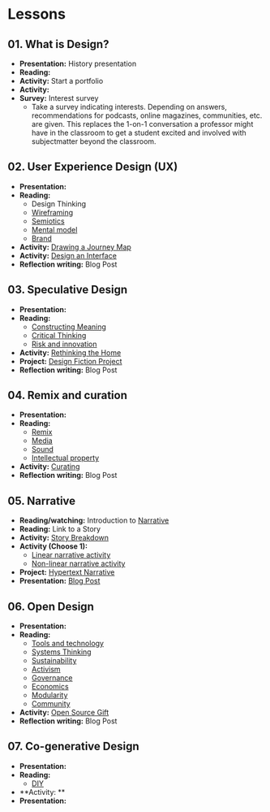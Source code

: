 # Lessons

## 01. What is Design?
- **Presentation:** History presentation
- **Reading:**
- **Activity:** Start a portfolio
- **Activity:** 
- **Survey:** Interest survey
  - Take a survey indicating interests. Depending on answers, recommendations for podcasts, online magazines, communities, etc. are given. This replaces the 1-on-1 conversation a professor might have in the classroom to get a student excited and involved with subjectmatter beyond the classroom.



## 02. User Experience Design (UX)
- **Presentation:**
- **Reading:**
  - Design Thinking
  - [Wireframing](../topics/wireframing.md)
  - [Semiotics](../topics/semiotics.md)
  - [Mental model](../topics/mental-model.md)
  - [Brand](../topics/brand.md)
- **Activity:** [Drawing a Journey Map](../practice/drawing-a-journey-map.md)
- **Activity:** [Design an Interface](../practice/design-an-interface.md)
- **Reflection writing:** Blog Post

## 03. Speculative Design
- **Presentation:**
- **Reading:**
  - [Constructing Meaning](../topics/critical-thinking.md)
  - [Critical Thinking](../topics/critical-thinking.md)
  - [Risk and innovation](../topics/risk-and-innovation.md)
- **Activity:** [Rethinking the Home](../practice/rethinking-the-home.md)
- **Project:** [Design Fiction Project](../projects/design-fiction-project.md)
- **Reflection writing:** Blog Post

## 04. Remix and curation
- **Presentation:**
- **Reading:**
  - [Remix](../topics/remix.md)
  - [Media](../topics/media.md)
  - [Sound](../topics/sound.md)
  - [Intellectual property](../topics/intellectual-property.md)
- **Activity:** [Curating](../practice/curating-for-an-idea.md)
- **Reflection writing:** Blog Post

## 05. Narrative
- **Reading/watching:** Introduction to [Narrative](../topics/narrative.md)
- **Reading:** Link to a Story
- **Activity:** [Story Breakdown](practice/story_breakdown.md)
- **Activity (Choose 1):**
  - [Linear narrative activity](../practice/linear_narrative.md)
  - [Non-linear narrative activity](../practice/non-linear_narrative.md)
- **Project:** [Hypertext Narrative](../projects/hypertext_narrative_project.md)
- **Presentation:** [Blog Post](../practice/blog_post_narrative.md)

## 06. Open Design
- **Presentation:**
- **Reading:**
  - [Tools and technology](../topics/tools-and-technology.md)
  - [Systems Thinking](../topics/systems-thinking.md)
  - [Sustainability](../topics/sustainability.md)
  - [Activism](../topics/activism.md)
  - [Governance](../topics/governance.md)
  - [Economics](../topics/economics.md)
  - [Modularity](../topics/modularity.md)
  - [Community](../topics/community.md)
- **Activity:** [Open Source Gift](../practice/open_source_gift.md)
- **Reflection writing:** Blog Post

## 07. Co-generative Design
- **Presentation:**
- **Reading:**
  - [DIY](../topics/diy.md)
- **Activity: **
- **Presentation:**

